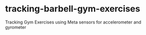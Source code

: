 # tracking-barbell-gym-exercises
Tracking Gym Exercises using Meta sensors for accelerometer and gyrometer
